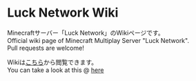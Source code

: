 # Luck Network Wiki

Minecraftサーバー「Luck Network」のWikiページです。  
Official wiki page of Minecraft Multiplay Server "Luck Network".  
Pull requests are welcome!

Wikiは[こちら](https://wiki.lucknetwork.jp)から閲覧できます。  
You can take a look at this @ [here](https://wiki.lucknetwork.jp)
